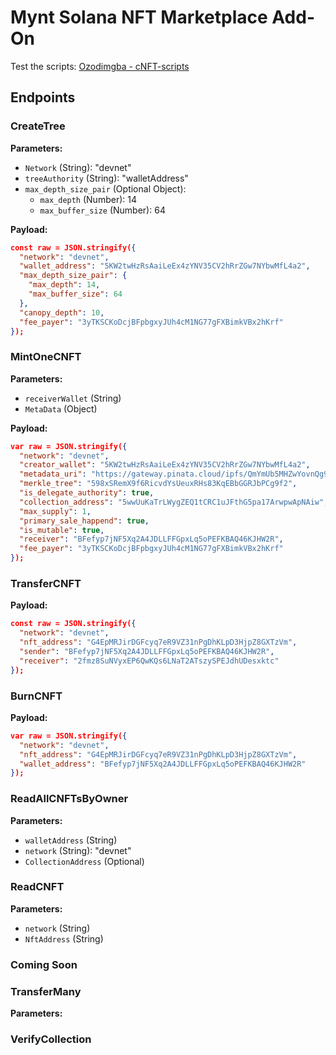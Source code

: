 # Mynt Solana NFT Marketplace Add-On
Test the scripts: [Ozodimgba - cNFT-scripts](https://github.com/Ozodimgba/cNFT-scripts/tree/main)


## Endpoints

### CreateTree

**Parameters:**
- `Network` (String): "devnet"
- `treeAuthority` (String): "walletAddress"
- `max_depth_size_pair` (Optional Object): 
  - `max_depth` (Number): 14
  - `max_buffer_size` (Number): 64

**Payload:**
```json
const raw = JSON.stringify({
  "network": "devnet",
  "wallet_address": "5KW2twHzRsAaiLeEx4zYNV35CV2hRrZGw7NYbwMfL4a2",
  "max_depth_size_pair": {
    "max_depth": 14,
    "max_buffer_size": 64
  },
  "canopy_depth": 10,
  "fee_payer": "3yTKSCKoDcjBFpbgxyJUh4cM1NG77gFXBimkVBx2hKrf"
});
```

### MintOneCNFT

**Parameters:**
- `receiverWallet` (String)
- `MetaData` (Object)

**Payload:**
```json
var raw = JSON.stringify({
  "network": "devnet",
  "creator_wallet": "5KW2twHzRsAaiLeEx4zYNV35CV2hRrZGw7NYbwMfL4a2",
  "metadata_uri": "https://gateway.pinata.cloud/ipfs/QmYmUb5MHZwYovnQg9qANTJUi7R8VaE5CetfssczaSWn5K",
  "merkle_tree": "598xSRemX9f6RicvdYsUeuxRHs83KqEBbGGRJbPCg9f2",
  "is_delegate_authority": true,
  "collection_address": "5wwUuKaTrLWygZEQ1tCRC1uJFthG5pa17ArwpwApNAiw",
  "max_supply": 1,
  "primary_sale_happend": true,
  "is_mutable": true,
  "receiver": "BFefyp7jNF5Xq2A4JDLLFFGpxLq5oPEFKBAQ46KJHW2R",
  "fee_payer": "3yTKSCKoDcjBFpbgxyJUh4cM1NG77gFXBimkVBx2hKrf"
});
```

### TransferCNFT

**Payload:**
```json
const raw = JSON.stringify({
  "network": "devnet",
  "nft_address": "G4EpMRJirDGFcyq7eR9VZ31nPgDhKLpD3HjpZ8GXTzVm",
  "sender": "BFefyp7jNF5Xq2A4JDLLFFGpxLq5oPEFKBAQ46KJHW2R",
  "receiver": "2fmz8SuNVyxEP6QwKQs6LNaT2ATszySPEJdhUDesxktc"
});
```

### BurnCNFT

**Payload:**
```json
var raw = JSON.stringify({
  "network": "devnet",
  "nft_address": "G4EpMRJirDGFcyq7eR9VZ31nPgDhKLpD3HjpZ8GXTzVm",
  "wallet_address": "BFefyp7jNF5Xq2A4JDLLFFGpxLq5oPEFKBAQ46KJHW2R"
});
```

### ReadAllCNFTsByOwner

**Parameters:**
- `walletAddress` (String)
- `network` (String): "devnet"
- `CollectionAddress` (Optional)

### ReadCNFT

**Parameters:**
- `network` (String)
- `NftAddress` (String)

### Coming Soon

### TransferMany

**Parameters:**

### VerifyCollection


